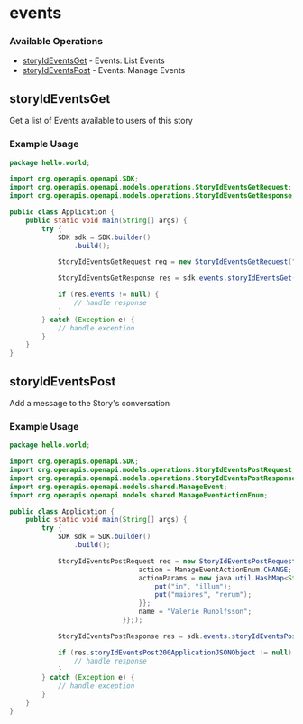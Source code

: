 # events

### Available Operations

* [storyIdEventsGet](#storyideventsget) - Events: List Events
* [storyIdEventsPost](#storyideventspost) - Events: Manage Events

## storyIdEventsGet

Get a list of Events available to users of this story

### Example Usage

```java
package hello.world;

import org.openapis.openapi.SDK;
import org.openapis.openapi.models.operations.StoryIdEventsGetRequest;
import org.openapis.openapi.models.operations.StoryIdEventsGetResponse;

public class Application {
    public static void main(String[] args) {
        try {
            SDK sdk = SDK.builder()
                .build();

            StoryIdEventsGetRequest req = new StoryIdEventsGetRequest("71b5e6e1-3b99-4d48-8e1e-91e450ad2abd");            

            StoryIdEventsGetResponse res = sdk.events.storyIdEventsGet(req);

            if (res.events != null) {
                // handle response
            }
        } catch (Exception e) {
            // handle exception
        }
    }
}
```

## storyIdEventsPost

Add a message to the Story's conversation

### Example Usage

```java
package hello.world;

import org.openapis.openapi.SDK;
import org.openapis.openapi.models.operations.StoryIdEventsPostRequest;
import org.openapis.openapi.models.operations.StoryIdEventsPostResponse;
import org.openapis.openapi.models.shared.ManageEvent;
import org.openapis.openapi.models.shared.ManageEventActionEnum;

public class Application {
    public static void main(String[] args) {
        try {
            SDK sdk = SDK.builder()
                .build();

            StoryIdEventsPostRequest req = new StoryIdEventsPostRequest("44269802-d502-4a94-bb4f-63c969e9a3ef",                 new ManageEvent() {{
                                action = ManageEventActionEnum.CHANGE;
                                actionParams = new java.util.HashMap<String, Object>() {{
                                    put("in", "illum");
                                    put("maiores", "rerum");
                                }};
                                name = "Valerie Runolfsson";
                            }};);            

            StoryIdEventsPostResponse res = sdk.events.storyIdEventsPost(req);

            if (res.storyIdEventsPost200ApplicationJSONObject != null) {
                // handle response
            }
        } catch (Exception e) {
            // handle exception
        }
    }
}
```
